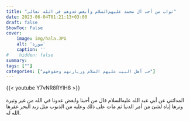 ```yaml
---
title: "ثواب من أحب آل محمد عليهم‌السلام وأبغض عدوهم في الله تعالى"
date: 2023-06-04T01:21:13+03:00
draft: false
ShowToc: False
cover:
    image: img/hala.JPG
    alt: 'صورة'
    caption: ''
#    hidden: false
summary: 
tags: [""]
categories: ["حب أهل البيت عليهم السلام وزيارتهم وحقوقهم"]
---
```

{{< youtube Y7vNR8RYlH8 >}}  
 <br>
المدائني عن أبي عبد الله عليه‌السلام قال من أحبنا
وابغض عدونا في الله من غير وتيرة وترها إياه لشئ من أمر الدنيا ثم
مات على ذلك وعليه من الذنوب مثل زبد البحر غفرها الله له.



